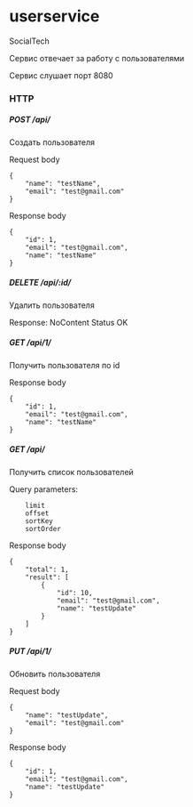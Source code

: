# userservice
SocialTech

Сервис отвечает за работу с пользователями

Сервис слушает порт 8080

### HTTP

##### POST /api/
Создать пользователя

Request body
```
{
    "name": "testName",
    "email": "test@gmail.com"
}
```

Response body
```
{
    "id": 1,
    "email": "test@gmail.com",
    "name": "testName"
}
```

##### DELETE /api/:id/
Удалить пользователя

Response: NoContent Status OK

##### GET /api/1/
Получить пользователя по id

Response body
```
{
    "id": 1,
    "email": "test@gmail.com",
    "name": "testName"
}
```

##### GET /api/
Получить список пользователей

Query parameters:
```
    limit
    offset
    sortKey
    sortOrder
```

Response body
```
{
    "total": 1,
    "result": [
        {
            "id": 10,
            "email": "test@gmail.com",
            "name": "testUpdate"
        }
    ]
}
```

##### PUT /api/1/
Обновить пользователя

Request body
```
{
    "name": "testUpdate",
    "email": "test@gmail.com"
}
```

Response body
```
{
    "id": 1,
    "email": "test@gmail.com",
    "name": "testUpdate"
}
```
